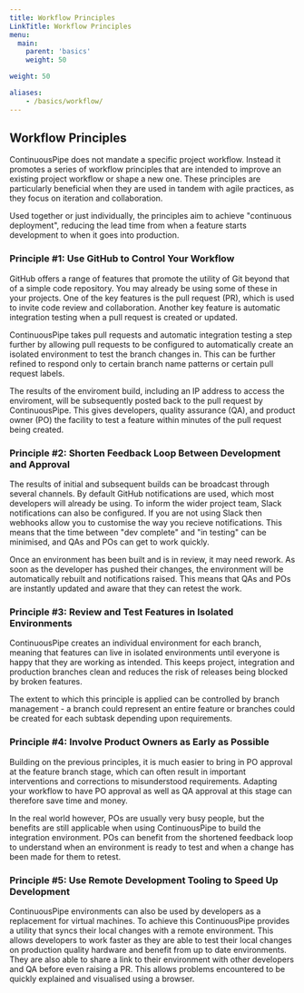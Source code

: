 ```yaml
---
title: Workflow Principles
LinkTitle: Workflow Principles
menu:
  main:
    parent: 'basics'
    weight: 50

weight: 50

aliases:
    - /basics/workflow/
---
```


## Workflow Principles

ContinuousPipe does not mandate a specific project workflow. Instead it promotes a series of workflow principles that are intended to improve an existing project workflow or shape a new one. These principles are particularly beneficial when they are used in tandem with agile practices, as they focus on iteration and collaboration.

Used together or just individually, the principles aim to achieve "continuous deployment", reducing the lead time from when a feature starts development to when it goes into production.

### Principle #1: Use GitHub to Control Your Workflow

GitHub offers a range of features that promote the utility of Git beyond that of a simple code repository. You may already be using some of these in your projects. One of the key features is the pull request (PR), which is used to invite code review and collaboration. Another key feature is automatic integration testing when a pull request is created or updated.

ContinuousPipe takes pull requests and automatic integration testing a step further by allowing pull requests to be configured to automatically create an isolated environment to test the branch changes in. This can be further refined to respond only to certain branch name patterns or certain pull request labels. 

The results of the enviroment build, including an IP address to access the enviroment, will be subsequently posted back to the pull request by ContinuousPipe. This gives developers, quality assurance (QA), and product owner (PO) the facility to test a feature within minutes of the pull request being created. 

### Principle #2: Shorten Feedback Loop Between Development and Approval

The results of initial and subsequent builds can be broadcast through several channels. By default GitHub notifications are used, which most developers will already be using. To inform the wider project team, Slack notifications can also be configured. If you are not using Slack then webhooks allow you to customise the way you recieve notifications. This means that the time between "dev complete" and "in testing" can be minimised, and QAs and POs can get to work quickly.

Once an environment has been built and is in review, it may need rework. As soon as the developer has pushed their changes, the environment will be automatically rebuilt and notifications raised. This means that QAs and POs are instantly updated and aware that they can retest the work.

### Principle #3: Review and Test Features in Isolated Environments

ContinuousPipe creates an individual environment for each branch, meaning that features can live in isolated environments until everyone is happy that they are working as intended. This keeps project, integration and production branches clean and reduces the risk of releases being blocked by broken features.

The extent to which this principle is applied can be controlled by branch management - a branch could represent an entire feature or branches could be created for each subtask depending upon requirements.

### Principle #4: Involve Product Owners as Early as Possible

Building on the previous principles, it is much easier to bring in PO approval at the feature branch stage, which can often result in important interventions and corrections to misunderstood requirements. Adapting your workflow to have PO approval as well as QA approval at this stage can therefore save time and money.

In the real world however, POs are usually very busy people, but the benefits are still applicable when using ContinuousPipe to build the integration environment. POs can benefit from the shortened feedback loop to understand when an environment is ready to test and when a change has been made for them to retest.

### Principle #5: Use Remote Development Tooling to Speed Up Development 

ContinuousPipe environments can also be used by developers as a replacement for virtual machines. To achieve this ContinuousPipe provides a utility that syncs their local changes with a remote environment. This allows developers to work faster as they are able to test their local changes on production quality hardware and benefit from up to date environments. They are also able to share a link to their environment with other developers and QA before even raising a PR. This allows problems encountered to be quickly explained and visualised using a browser.
